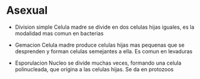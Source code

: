 # Asexual

- Division simple
  Celula madre se divide en dos celulas hijas iguales, es la modalidad mas comun en bacterias

- Gemacion
  Celula madre produce celulas hijas mas pequenas que se desprenden y forman celulas semejantes a ella. Es comun en levaduras
  
- Esporulacion
  Nucleo se divide muchas veces, formando una celula polinucleada, que origina a las celulas hijas. Se da en protozoos
